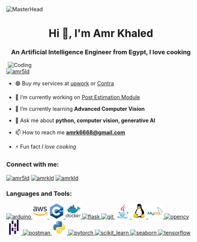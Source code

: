 ![MasterHead](https://lh6.googleusercontent.com/-7j58N3AKA1a8rLziCr4UiXuahPJwoaw23nTY2uuj1orxefAG8t3wqoaDVNBkBu0ZnbnMlcTRluRW-CNyqiAicLXYfC0nq3Amme3XOvrqHAHS0KYrAlwODEtn5QDHASzdz9UXGqx)

<h1 align="center">Hi 👋, I'm Amr Khaled</h1>
<h3 align="center">An Artificial Intelligence Engineer from Egypt, I love cooking</h3>
<img align="right" alt="Coding" width="500" src="https://i.pinimg.com/originals/2d/50/40/2d5040b746695d9f85b7250a422b991b.gif">

<p align="left"> <a href="https://twitter.com/amr5ld" target="blank"><img src="https://img.shields.io/twitter/follow/amr5ld?logo=twitter&style=for-the-badge" alt="amr5ld" /></a> </p>

- 🟢 Buy my services at [upwork](https://www.upwork.com/freelancers/~014f0b2166658a64e4?mp_source=share) or [Contra](https://contra.com/amr_4w63iey7?utm_campaign=social_sharing&utm_medium=independent_share&utm_source=copy_link)

- 🔭 I’m currently working on [Post Estimation Module](https://github.com/amrkld/Post-Estimation-Module)

- 🌱 I’m currently learning **Advanced Computer Vision**

- 💬 Ask me about **python, computer vision, generative AI**

- 📫 How to reach me **amrk6668@gmail.com**

- ⚡ Fun fact *I love cooking*

<h3 align="left">Connect with me:</h3>
<p align="left">
<a href="https://twitter.com/amr5ld" target="blank"><img align="center" src="https://raw.githubusercontent.com/rahuldkjain/github-profile-readme-generator/master/src/images/icons/Social/twitter.svg" alt="amr5ld" height="30" width="40" /></a>
<a href="https://linkedin.com/in/amrkld" target="blank"><img align="center" src="https://raw.githubusercontent.com/rahuldkjain/github-profile-readme-generator/master/src/images/icons/Social/linked-in-alt.svg" alt="amrkld" height="30" width="40" /></a>
<a href="https://www.leetcode.com/amrkld" target="blank"><img align="center" src="https://raw.githubusercontent.com/rahuldkjain/github-profile-readme-generator/master/src/images/icons/Social/leet-code.svg" alt="amrkld" height="30" width="40" /></a>
</p>

<h3 align="left">Languages and Tools:</h3>
<p align="left"> <a href="https://www.arduino.cc/" target="_blank" rel="noreferrer"> <img src="https://cdn.worldvectorlogo.com/logos/arduino-1.svg" alt="arduino" width="40" height="40"/> </a> <a href="https://aws.amazon.com" target="_blank" rel="noreferrer"> <img src="https://raw.githubusercontent.com/devicons/devicon/master/icons/amazonwebservices/amazonwebservices-original-wordmark.svg" alt="aws" width="40" height="40"/> </a> <a href="https://www.w3schools.com/cpp/" target="_blank" rel="noreferrer"> <img src="https://raw.githubusercontent.com/devicons/devicon/master/icons/cplusplus/cplusplus-original.svg" alt="cplusplus" width="40" height="40"/> </a> <a href="https://www.docker.com/" target="_blank" rel="noreferrer"> <img src="https://raw.githubusercontent.com/devicons/devicon/master/icons/docker/docker-original-wordmark.svg" alt="docker" width="40" height="40"/> </a> <a href="https://flask.palletsprojects.com/" target="_blank" rel="noreferrer"> <img src="https://www.vectorlogo.zone/logos/pocoo_flask/pocoo_flask-icon.svg" alt="flask" width="40" height="40"/> </a> <a href="https://git-scm.com/" target="_blank" rel="noreferrer"> <img src="https://www.vectorlogo.zone/logos/git-scm/git-scm-icon.svg" alt="git" width="40" height="40"/> </a> <a href="https://www.java.com" target="_blank" rel="noreferrer"> <img src="https://raw.githubusercontent.com/devicons/devicon/master/icons/java/java-original.svg" alt="java" width="40" height="40"/> </a> <a href="https://www.linux.org/" target="_blank" rel="noreferrer"> <img src="https://raw.githubusercontent.com/devicons/devicon/master/icons/linux/linux-original.svg" alt="linux" width="40" height="40"/> </a> <a href="https://www.mysql.com/" target="_blank" rel="noreferrer"> <img src="https://raw.githubusercontent.com/devicons/devicon/master/icons/mysql/mysql-original-wordmark.svg" alt="mysql" width="40" height="40"/> </a> <a href="https://opencv.org/" target="_blank" rel="noreferrer"> <img src="https://www.vectorlogo.zone/logos/opencv/opencv-icon.svg" alt="opencv" width="40" height="40"/> </a> <a href="https://pandas.pydata.org/" target="_blank" rel="noreferrer"> <img src="https://raw.githubusercontent.com/devicons/devicon/2ae2a900d2f041da66e950e4d48052658d850630/icons/pandas/pandas-original.svg" alt="pandas" width="40" height="40"/> </a> <a href="https://postman.com" target="_blank" rel="noreferrer"> <img src="https://www.vectorlogo.zone/logos/getpostman/getpostman-icon.svg" alt="postman" width="40" height="40"/> </a> <a href="https://www.python.org" target="_blank" rel="noreferrer"> <img src="https://raw.githubusercontent.com/devicons/devicon/master/icons/python/python-original.svg" alt="python" width="40" height="40"/> </a> <a href="https://pytorch.org/" target="_blank" rel="noreferrer"> <img src="https://www.vectorlogo.zone/logos/pytorch/pytorch-icon.svg" alt="pytorch" width="40" height="40"/> </a> <a href="https://scikit-learn.org/" target="_blank" rel="noreferrer"> <img src="https://upload.wikimedia.org/wikipedia/commons/0/05/Scikit_learn_logo_small.svg" alt="scikit_learn" width="40" height="40"/> </a> <a href="https://seaborn.pydata.org/" target="_blank" rel="noreferrer"> <img src="https://seaborn.pydata.org/_images/logo-mark-lightbg.svg" alt="seaborn" width="40" height="40"/> </a> <a href="https://www.tensorflow.org" target="_blank" rel="noreferrer"> <img src="https://www.vectorlogo.zone/logos/tensorflow/tensorflow-icon.svg" alt="tensorflow" width="40" height="40"/> </a> </p>
